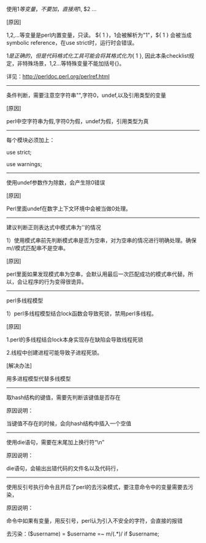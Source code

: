 使用$1等变量，不要加{}，直接用$1, $2 ...

\[原因\]

$1,$2,...等变量是perl内置变量，只读。 ${ 1 }，1会被解析为"1"，${ 1 } 会被当成symbolic reference，在use strict时，运行时会错误。

${1}是正确的，但是代码格式化工具可能会将其格式化为${ 1 }, 因此本条checklist规定，非特殊场景，$1,$2...等特殊变量不能加括号{}。

详见：http://perldoc.perl.org/perlref.html

---

条件判断，需要注意空字符串"",字符0，undef,以及引用类型的变量

\[原因\]

perl中空字符串为假,字符0为假，undef为假，引用类型为真

---

每个模块必须加上：

use strict;

use warnings;

---

使用undef参数作为除数，会产生除0错误

\[原因\]

Perl里面undef在数字上下文环境中会被当做0处理。

---

建议判断正则表达式中模式串为''的情况

1）使用模式串前先判断模式串是否为空串，对为空串的情况进行明确处理。确保m//模式匹配串不是空串。

\[原因\]

 perl里面如果发现模式串为空串，会默认用最后一次匹配成功的模式串代替。所以，会让程序的行为变得很诡异。

---

perl多线程模型

1）perl多线程模型结合lock函数会导致死锁，禁用perl多线程。

\[原因\]

1.perl的多线程结合lock本身实现存在缺陷会导致线程死锁

2.线程中创建进程可能导致子进程死锁。

\[解决办法\]

 用多进程模型代替多线模型

---

取hash结构的键值，需要先判断该键值是否存在

原因说明：

当键值不存在的时候，会向hash结构中插入一个空值

---

使用die语句，需要在末尾加上换行符“\n”

原因说明：

die语句，会输出出错代码的文件名以及代码行，

---

使用反引号执行命令且开启了perl的去污染模式，要注意命令中的变量需要去污染，

原因说明：

命令中如果有变量，用反引号，perl认为引入不安全的字符，会直接的报错

去污染：\($username\) = $username =~ m/\(.\*\)/ if $username;

